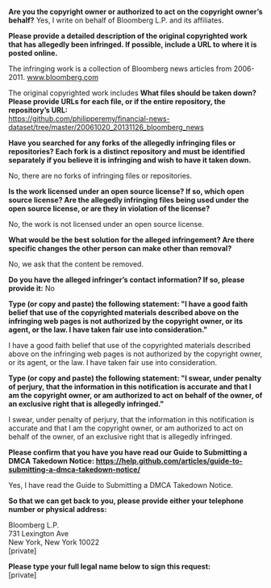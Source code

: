 **Are you the copyright owner or authorized to act on the copyright owner’s behalf?** Yes, I write on behalf of Bloomberg L.P. and its affiliates.

**Please provide a detailed description of the original copyrighted work that has allegedly been infringed. If possible, include a URL to where it is posted online.**

The infringing work is a collection of Bloomberg news articles from 2006-2011. www.bloomberg.com

The original copyrighted work includes
**What files should be taken down? Please provide URLs for each file, or if the entire repository, the repository’s URL:**  
https://github.com/philipperemy/financial-news-dataset/tree/master/20061020_20131126_bloomberg_news

**Have you searched for any forks of the allegedly infringing files or repositories? Each fork is a distinct repository and must be identified separately if you believe it is infringing and wish to have it taken down.**

No, there are no forks of infringing files or repositories.

**Is the work licensed under an open source license? If so, which open source license? Are the allegedly infringing files being used under the open source license, or are they in violation of the license?**

No, the work is not licensed under an open source license.

**What would be the best solution for the alleged infringement? Are there specific changes the other person can make other than removal?**

No, we ask that the content be removed.

**Do you have the alleged infringer’s contact information? If so, please provide it:**
No

**Type (or copy and paste) the following statement: "I have a good faith belief that use of the copyrighted materials described above on the infringing web pages is not authorized by the copyright owner, or its agent, or the law. I have taken fair use into consideration."**

I have a good faith belief that use of the copyrighted materials described above on the infringing web pages is not authorized by the copyright owner, or its agent, or the law. I have taken fair use into consideration.

**Type (or copy and paste) the following statement: "I swear, under penalty of perjury, that the information in this notification is accurate and that I am the copyright owner, or am authorized to act on behalf of the owner, of an exclusive right that is allegedly infringed."**

I swear, under penalty of perjury, that the information in this notification is accurate and that I am the copyright owner, or am authorized to act on behalf of the owner, of an exclusive right that is allegedly infringed.

**Please confirm that you have you have read our Guide to Submitting a DMCA Takedown Notice: https://help.github.com/articles/guide-to-submitting-a-dmca-takedown-notice/**

Yes, I have read the Guide to Submitting a DMCA Takedown Notice.

**So that we can get back to you, please provide either your telephone number or physical address:**

Bloomberg L.P.  
731 Lexington Ave  
New York, New York 10022  
[private]

**Please type your full legal name below to sign this request:**  
[private]
